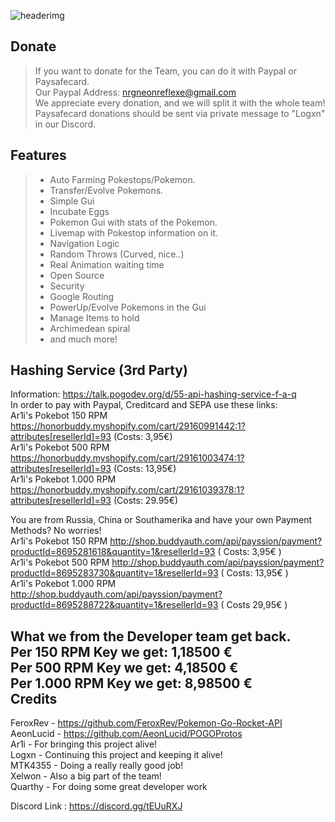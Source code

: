 ![headerimg](http://i.imgur.com/tyoivkz.png)

Donate
------------
> If you want to donate for the Team, you can do it with Paypal or Paysafecard.<br>
> Our Paypal Address: nrgneonreflexe@gmail.com<br>
> We appreciate every donation, and we will split it with the whole team!<br>
> Paysafecard donations should be sent via private message to "Logxn" in our Discord.<br>

Features
-------------
> - Auto Farming Pokestops/Pokemon.
> - Transfer/Evolve Pokemons.
> - Simple Gui
> - Incubate Eggs
> - Pokemon Gui with stats of the Pokemon.
> - Livemap with Pokestop information on it.
> - Navigation Logic
> - Random Throws (Curved, nice..)
> - Real Animation waiting time
> - Open Source
> - Security
> - Google Routing
> - PowerUp/Evolve Pokemons in the Gui
> - Manage Items to hold
> - Archimedean spiral
> - and much more!

Hashing Service (3rd Party)
-------------------
Information: https://talk.pogodev.org/d/55-api-hashing-service-f-a-q<br>
In order to pay with Paypal, Creditcard and SEPA use these links:<br>
Ar1i's Pokebot 150 RPM                  https://honorbuddy.myshopify.com/cart/29160991442:1?attributes[resellerId]=93 (Costs: 3,95€)<br>
Ar1i's Pokebot 500 RPM                  https://honorbuddy.myshopify.com/cart/29161003474:1?attributes[resellerId]=93 (Costs: 13,95€)<br>
Ar1i's Pokebot 1.000 RPM                https://honorbuddy.myshopify.com/cart/29161039378:1?attributes[resellerId]=93 (Costs: 29.95€)<br>

You are from Russia, China or Southamerika and have your own Payment Methods? No worries! <br>
Ar1i's Pokebot 150 RPM                  http://shop.buddyauth.com/api/payssion/payment?productId=8695281618&quantity=1&resellerId=93 ( Costs: 3,95€ )<br>
Ar1i's Pokebot 500 RPM                  http://shop.buddyauth.com/api/payssion/payment?productId=8695283730&quantity=1&resellerId=93 ( Costs: 13,95€ )<br>
Ar1i's Pokebot 1.000 RPM                http://shop.buddyauth.com/api/payssion/payment?productId=8695288722&quantity=1&resellerId=93 ( Costs 29,95€ )<br>

What we from the Developer team get back.<br>
Per 150 RPM Key we get: 1,18500 € <br>
Per 500 RPM Key we get: 4,18500 € <br>
Per 1.000 RPM Key we get: 8,98500 € <br>
Credits
-------------------
FeroxRev - https://github.com/FeroxRev/Pokemon-Go-Rocket-API<br>
AeonLucid - https://github.com/AeonLucid/POGOProtos<br>
Ar1i - For bringing this project alive!<br>
Logxn - Continuing this project and keeping it alive!  <br>
MTK4355 - Doing a really really good job!<br>
Xelwon - Also a big part of the team! <br>
Quarthy - For doing some great developer work <br>


Discord Link : https://discord.gg/tEUuRXJ<br>
